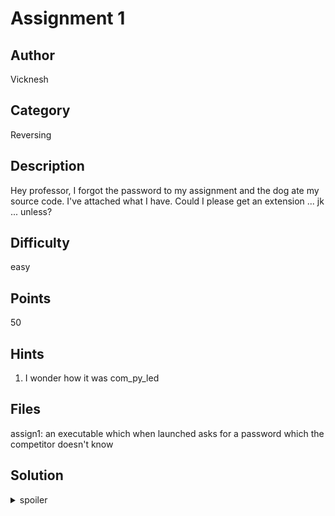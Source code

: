 # Assignment 1

## Author
Vicknesh

## Category
Reversing

## Description
Hey professor, I forgot the password to my assignment and the dog ate my source code. I've attached what I have. Could I please get an extension ... jk ... unless?

## Difficulty
easy

## Points
50

## Hints
1. I wonder how it was com_py_led

## Files
assign1: an executable which when launched asks for a password which the competitor doesn't know

## Solution
<details>
<summary>spoiler</summary>

### Idea
To make a simple reverse engineering problem

### Walkthrough
1. Open the file using a text editor such as vim and you can quickly find out that it was compiled from python 3.8 code
2. A google search will show that this can be done using pyinstaller.
3. You can use a pyinstaller extractor such as this one: https://github.com/extremecoders-re/pyinstxtractor, to extract the .pyc files from the executable
4. One of the .pyc files will be called assign1.pyc. Being that this is the same name as the executable, this should be the file that contains the source code. Then, use uncompyle to return the .pyc to its original source code and you can find the flag

### Flag
`ATLASSIAN{WHA15_tH3_P01nt_0f_ha5H1ng_aAC6Bstvo}`
</details>
